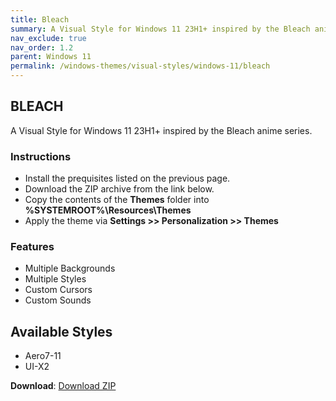 ```yaml
---
title: Bleach
summary: A Visual Style for Windows 11 23H1+ inspired by the Bleach anime series.
nav_exclude: true
nav_order: 1.2
parent: Windows 11
permalink: /windows-themes/visual-styles/windows-11/bleach
---
```


## BLEACH
A Visual Style for Windows 11 23H1+ inspired by the Bleach anime series.

<!-- <img align="center" src="" alt="Preview" /> -->

### Instructions

- Install the prequisites listed on the previous page.
- Download the ZIP archive from the link below.
- Copy the contents of the **Themes** folder into **%SYSTEMROOT%\Resources\Themes**
- Apply the theme via **Settings >> Personalization >> Themes**

### Features

- Multiple Backgrounds
- Multiple Styles
- Custom Cursors
- Custom Sounds

## Available Styles

- Aero7-11
- UI-X2

**Download**: [Download ZIP](https://gitlab.com/the-back-room/visual-styles/windows-11/sfw/bleach/-/archive/main/bleach-main.zip)